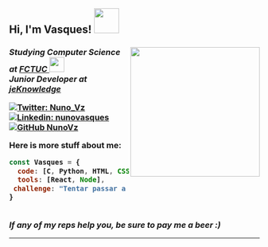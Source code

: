 <h2> Hi, I'm Vasques! <img src="https://cultofthepartyparrot.com/parrots/hd/parrot.gif" width="50">
<h3/>
<img align='right' src="https://media.giphy.com/media/wvQIqJyNBOCjK/giphy.gif" width="260">

<p>
<em>Studying Computer Science at <a href="https://www.uc.pt/fctuc">FCTUC </a><img src="https://media.giphy.com/media/jPAdK8Nfzzwt2/giphy.gif" width="30">
</br>
Junior Developer at <a href="https://jeknowledge.pt/">jeKnowledge </a>
</em></p>


[![Twitter: Nuno_Vz](https://img.shields.io/twitter/follow/Nuno_Vz?style=social)](https://twitter.com/Nuno_Vz)
[![Linkedin: nunovasques](https://img.shields.io/badge/-nunovasques-blue?style=flat-square&logo=Linkedin&logoColor=white&link=https://www.linkedin.com/in/nunovasques/)](https://www.linkedin.com/in/nunovasques/)
[![GitHub NunoVz](https://img.shields.io/github/followers/NunoVz?label=follow&style=social)](https://github.com/NunoVz)

Here is more stuff about me:

```javascript
const Vasques = {
  code: [C, Python, HTML, CSS, Java, Javascript],
  tools: [React, Node],
 challenge: "Tentar passar a AM1"
}
```
<br/>
<em>If any of my reps help you, be sure to pay me a beer :)</em>

---
